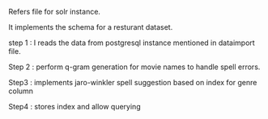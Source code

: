 Refers file for solr instance.

It implements the schema for a resturant dataset.

step 1 : I reads the data from postgresql instance mentioned in dataimport file.

Step 2 : perform q-gram generation for movie names to handle spell errors. 

Step3 : implements jaro-winkler spell suggestion based on index for genre column

Step4 : stores index and allow querying 
